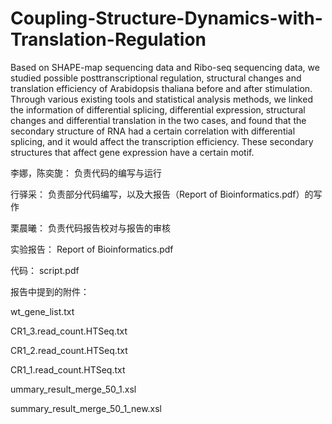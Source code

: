 # Coupling-Structure-Dynamics-with-Translation-Regulation
Based on SHAPE-map sequencing data and Ribo-seq sequencing data, we studied possible posttranscriptional  regulation, structural changes and translation efficiency of Arabidopsis thaliana before and after stimulation.  Through various existing tools and statistical analysis methods, we linked the information of differential  splicing, differential expression, structural changes and differential translation in the two cases, and found that  the secondary structure of RNA had a certain correlation with differential splicing, and it would affect the  transcription efficiency. These secondary structures that affect gene expression have a certain motif.

李娜，陈奕旎：
负责代码的编写与运行

行驿采：
负责部分代码编写，以及大报告（Report of Bioinformatics.pdf）的写作

栗晨曦：
负责代码报告校对与报告的审核

实验报告：
Report of Bioinformatics.pdf

代码：
script.pdf

报告中提到的附件：

wt_gene_list.txt

CR1_3.read_count.HTSeq.txt

CR1_2.read_count.HTSeq.txt

CR1_1.read_count.HTSeq.txt

ummary_result_merge_50_1.xsl

summary_result_merge_50_1_new.xsl

